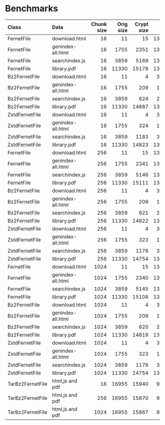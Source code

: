 # Benchmarks

| Class            | Data                 |  Chunk size |  Orig size  | Crypt size |  Comp ratio | WTime  | Rtime  |
|:-----------------|:---------------------|------------:|------------:|-----------:|------------:|-------:|-------:|
| FernetFile       | download.html        |          16 |          11 |         15 |     134.09% |   0.00 |   0.00 |
| FernetFile       | genindex-all.html    |          16 |        1755 |       2351 |     133.96% |   0.18 |   0.01 |
| FernetFile       | searchindex.js       |          16 |        3859 |       5169 |     133.96% |   0.76 |   0.03 |
| FernetFile       | library.pdf          |          16 |       11330 |      15178 |     133.96% |   6.90 |   0.09 |
| Bz2FernetFile    | download.html        |          16 |          11 |          4 |      39.12% |   0.00 |   0.00 |
| Bz2FernetFile    | genindex-all.html    |          16 |        1755 |        209 |      11.93% |   0.15 |   0.03 |
| Bz2FernetFile    | searchindex.js       |          16 |        3859 |        824 |      21.36% |   0.26 |   0.09 |
| Bz2FernetFile    | library.pdf          |          16 |       11330 |      14887 |     131.40% |   2.24 |   0.69 |
| ZstdFernetFile   | download.html        |          16 |          11 |          4 |      38.55% |   0.00 |   0.00 |
| ZstdFernetFile   | genindex-all.html    |          16 |        1755 |        324 |      18.49% |   0.01 |   0.00 |
| ZstdFernetFile   | searchindex.js       |          16 |        3859 |       1183 |      30.67% |   0.03 |   0.01 |
| ZstdFernetFile   | library.pdf          |          16 |       11330 |      14823 |     130.83% |   0.17 |   0.08 |
| FernetFile       | download.html        |         256 |          11 |         15 |     134.09% |   0.00 |   0.00 |
| FernetFile       | genindex-all.html    |         256 |        1755 |       2341 |     133.37% |   0.02 |   0.01 |
| FernetFile       | searchindex.js       |         256 |        3859 |       5146 |     133.37% |   0.04 |   0.02 |
| FernetFile       | library.pdf          |         256 |       11330 |      15111 |     133.37% |   0.17 |   0.07 |
| Bz2FernetFile    | download.html        |         256 |          11 |          4 |      39.12% |   0.00 |   0.00 |
| Bz2FernetFile    | genindex-all.html    |         256 |        1755 |        209 |      11.88% |   0.15 |   0.04 |
| Bz2FernetFile    | searchindex.js       |         256 |        3859 |        821 |      21.27% |   0.27 |   0.12 |
| Bz2FernetFile    | library.pdf          |         256 |       11330 |      14822 |     130.82% |   1.79 |   0.83 |
| ZstdFernetFile   | download.html        |         256 |          11 |          4 |      38.55% |   0.00 |   0.00 |
| ZstdFernetFile   | genindex-all.html    |         256 |        1755 |        323 |      18.41% |   0.01 |   0.00 |
| ZstdFernetFile   | searchindex.js       |         256 |        3859 |       1178 |      30.53% |   0.03 |   0.01 |
| ZstdFernetFile   | library.pdf          |         256 |       11330 |      14754 |     130.22% |   0.16 |   0.07 |
| FernetFile       | download.html        |        1024 |          11 |         15 |     134.09% |   0.00 |   0.00 |
| FernetFile       | genindex-all.html    |        1024 |        1755 |       2340 |     133.34% |   0.02 |   0.02 |
| FernetFile       | searchindex.js       |        1024 |        3859 |       5145 |     133.34% |   0.03 |   0.04 |
| FernetFile       | library.pdf          |        1024 |       11330 |      15108 |     133.34% |   0.12 |   0.14 |
| Bz2FernetFile    | download.html        |        1024 |          11 |          4 |      39.12% |   0.00 |   0.00 |
| Bz2FernetFile    | genindex-all.html    |        1024 |        1755 |        209 |      11.88% |   0.16 |   0.04 |
| Bz2FernetFile    | searchindex.js       |        1024 |        3859 |        820 |      21.26% |   0.28 |   0.10 |
| Bz2FernetFile    | library.pdf          |        1024 |       11330 |      14819 |     130.79% |   1.23 |   0.91 |
| ZstdFernetFile   | download.html        |        1024 |          11 |          4 |      38.55% |   0.00 |   0.00 |
| ZstdFernetFile   | genindex-all.html    |        1024 |        1755 |        323 |      18.41% |   0.01 |   0.00 |
| ZstdFernetFile   | searchindex.js       |        1024 |        3859 |       1178 |      30.53% |   0.03 |   0.01 |
| ZstdFernetFile   | library.pdf          |        1024 |       11330 |      14754 |     130.22% |   0.16 |   0.07 |
| TarBz2FernetFile | html,js and pdf      |          16 |       16955 |      15940 |      94.02% |   1.61 |   1.08 |
| TarBz2FernetFile | html,js and pdf      |         256 |       16955 |      15870 |      93.60% |   1.55 |   1.01 |
| TarBz2FernetFile | html,js and pdf      |        1024 |       16955 |      15867 |      93.58% |   1.55 |   1.09 |
